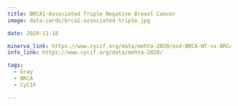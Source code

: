 ```yaml
---
title: BRCA1-Associated Triple Negative Breast Cancer
image: data-cards/brca1-associated-triple.jpg

date: 2020-11-18

minerva_link: https://www.cycif.org/data/mehta-2020/osd-BRCA-WT-vs-BRCA1-associated-TNBC
info_link: https://www.cycif.org/data/mehta-2020/

tags:
  - Gray
  - BRCA
  - CyCIF

---
```

